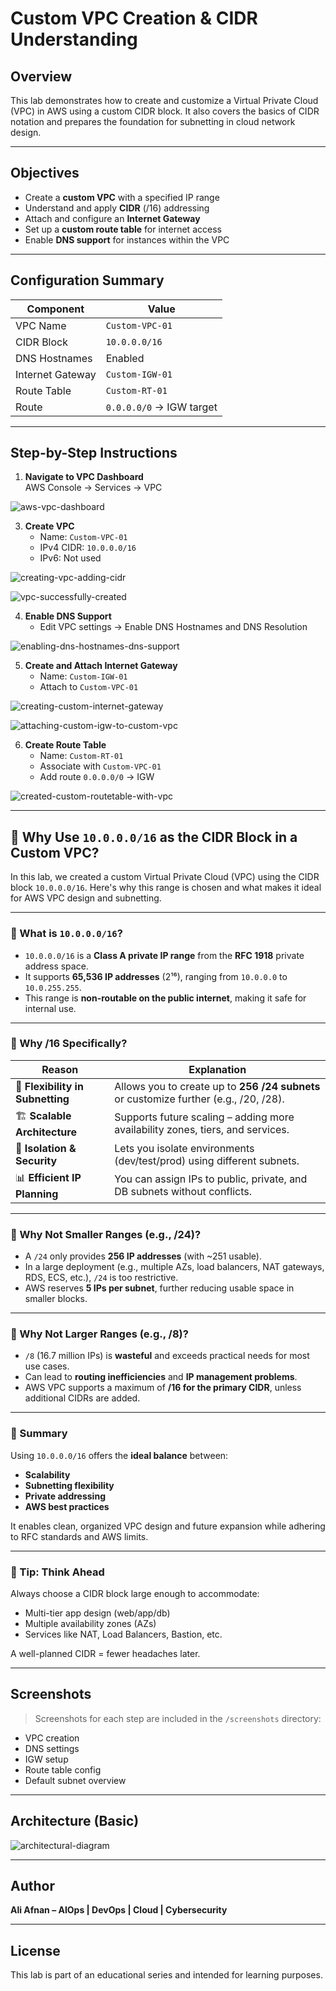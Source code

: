 # Custom VPC Creation & CIDR Understanding

## Overview
This lab demonstrates how to create and customize a Virtual Private Cloud (VPC) in AWS using a custom CIDR block. It also covers the basics of CIDR notation and prepares the foundation for subnetting in cloud network design.

---

## Objectives
- Create a **custom VPC** with a specified IP range
- Understand and apply **CIDR** (/16) addressing
- Attach and configure an **Internet Gateway**
- Set up a **custom route table** for internet access
- Enable **DNS support** for instances within the VPC

---

## Configuration Summary

| Component         | Value                    |
|------------------|--------------------------|
| VPC Name         | `Custom-VPC-01`           |
| CIDR Block       | `10.0.0.0/16`            |
| DNS Hostnames    | Enabled                  |
| Internet Gateway | `Custom-IGW-01`           |
| Route Table      | `Custom-RT-01`            |
| Route            | `0.0.0.0/0` → IGW target |

---

## Step-by-Step Instructions

1. **Navigate to VPC Dashboard**  
   AWS Console → Services → VPC

![aws-vpc-dashboard](https://github.com/user-attachments/assets/4d309d25-b67f-4e1e-98af-1ec5c1709dc9)


3. **Create VPC**  
   - Name: `Custom-VPC-01`  
   - IPv4 CIDR: `10.0.0.0/16`  
   - IPv6: Not used

  ![creating-vpc-adding-cidr](https://github.com/user-attachments/assets/a3adffb0-19cb-42dd-b363-38aaa6c86952)

![vpc-successfully-created](https://github.com/user-attachments/assets/b71693e9-4c59-4dcc-8804-0db488d8e54a)


4. **Enable DNS Support**  
   - Edit VPC settings → Enable DNS Hostnames and DNS Resolution

![enabling-dns-hostnames-dns-support](https://github.com/user-attachments/assets/bb8ea9e5-648f-4f81-b07b-169b03d20622)

5. **Create and Attach Internet Gateway**  
   - Name: `Custom-IGW-01`  
   - Attach to `Custom-VPC-01`

![creating-custom-internet-gateway](https://github.com/user-attachments/assets/07ed1b29-c46e-43f8-a727-6f2b6e0d03bb)

![attaching-custom-igw-to-custom-vpc](https://github.com/user-attachments/assets/70420e53-dfb3-4526-bb00-0eaa9806472d)


6. **Create Route Table**  
   - Name: `Custom-RT-01`  
   - Associate with `Custom-VPC-01`  
   - Add route `0.0.0.0/0` → IGW

![created-custom-routetable-with-vpc](https://github.com/user-attachments/assets/504d2765-5db0-4822-9b11-69c7aa3601e4)


---

## 📍 Why Use `10.0.0.0/16` as the CIDR Block in a Custom VPC?

In this lab, we created a custom Virtual Private Cloud (VPC) using the CIDR block `10.0.0.0/16`. Here's why this range is chosen and what makes it ideal for AWS VPC design and subnetting.

---

### 🔹 What is `10.0.0.0/16`?

- `10.0.0.0/16` is a **Class A private IP range** from the **RFC 1918** private address space.
- It supports **65,536 IP addresses** (2¹⁶), ranging from `10.0.0.0` to `10.0.255.255`.
- This range is **non-routable on the public internet**, making it safe for internal use.

---

### 🔹 Why /16 Specifically?

| Reason                         | Explanation                                                                 |
|-------------------------------|-----------------------------------------------------------------------------|
| 🧩 **Flexibility in Subnetting** | Allows you to create up to **256 /24 subnets** or customize further (e.g., /20, /28). |
| 🏗 **Scalable Architecture**    | Supports future scaling – adding more availability zones, tiers, and services. |
| 🔐 **Isolation & Security**    | Lets you isolate environments (dev/test/prod) using different subnets.       |
| 📊 **Efficient IP Planning**   | You can assign IPs to public, private, and DB subnets without conflicts.     |

---

### 🔹 Why Not Smaller Ranges (e.g., /24)?

- A `/24` only provides **256 IP addresses** (with ~251 usable).
- In a large deployment (e.g., multiple AZs, load balancers, NAT gateways, RDS, ECS, etc.), `/24` is too restrictive.
- AWS reserves **5 IPs per subnet**, further reducing usable space in smaller blocks.

---

### 🔹 Why Not Larger Ranges (e.g., /8)?

- `/8` (16.7 million IPs) is **wasteful** and exceeds practical needs for most use cases.
- Can lead to **routing inefficiencies** and **IP management problems**.
- AWS VPC supports a maximum of **/16 for the primary CIDR**, unless additional CIDRs are added.

---

### 🔹 Summary

Using `10.0.0.0/16` offers the **ideal balance** between:

- **Scalability**
- **Subnetting flexibility**
- **Private addressing**
- **AWS best practices**

It enables clean, organized VPC design and future expansion while adhering to RFC standards and AWS limits.

---

### 🧠 Tip: Think Ahead

Always choose a CIDR block large enough to accommodate:
- Multi-tier app design (web/app/db)
- Multiple availability zones (AZs)
- Services like NAT, Load Balancers, Bastion, etc.

A well-planned CIDR = fewer headaches later.



---

## Screenshots
> Screenshots for each step are included in the `/screenshots` directory:
- VPC creation
- DNS settings
- IGW setup
- Route table config
- Default subnet overview

---

## Architecture (Basic)

![architectural-diagram](https://github.com/user-attachments/assets/01e1ec8e-6fe4-421c-b57c-12277bfa667d)


---

## Author
**Ali Afnan – AIOps | DevOps | Cloud | Cybersecurity**

---

## License
This lab is part of an educational series and intended for learning purposes.

